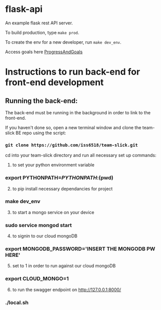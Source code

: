 # flask-api
An example flask rest API server.

To build production, type `make prod`.

To create the env for a new developer, run `make dev_env`.

Access goals here [ProgressAndGoals](./ProgressAndGoals.md)

# Instructions to run back-end for front-end development
## Running the back-end:

The back-end must be running in the background in order to link to
the front-end. 

If you haven't done so, open a new terminal window and clone the team-slick BE repo using the script:

### `git clone https://github.com/iss6518/team-slick.git`

cd into your team-slick directory and run all necessary set up commands:

1) to set your python environment variable
### export PYTHONPATH=$PYTHONPATH:$(pwd)

2) to pip install necessary dependancies for project
### make dev_env

3) to start a mongo service on your device
### sudo service mongod start

4) to signin to our cloud mongoDB 
### export MONGODB_PASSWORD='INSERT THE MONGODB PW HERE'

5) set to 1 in order to run against our cloud mongoDB
### export CLOUD_MONGO=1

6) to run the swagger endpoint on http://127.0.0.1:8000/
### ./local.sh

